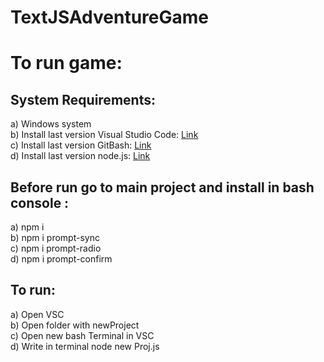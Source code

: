 # TextJSAdventureGame
# To run game: 
 
## System Requirements: <br/>
a) Windows system <br/> 
b) Install last version Visual Studio Code: [Link](https://code.visualstudio.com/) <br/>
c) Install last version GitBash: [Link](https://git-scm.com/downloads) <br/>
d) Install last version node.js: [Link](https://nodejs.org/en/download/) <br/>
 
## Before run go to main project and install in bash console : <br/>
a) npm i <br/>
b) npm i prompt-sync <br/>
c) npm i prompt-radio<br/>
d) npm i prompt-confirm <br/>
 
## To run:<br/>
a) Open VSC <br/> 
b) Open folder with newProject<br/>
c) Open new bash Terminal in VSC<br/>
d) Write in terminal node new Proj.js<br/>

